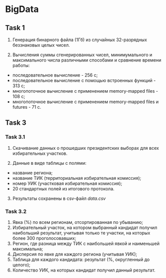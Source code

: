 # BigData

## Task 1
1. Генерация бинарного файла (1Гб) из случайных 32-разрядных беззнаковых целых чисел.

2. Вычисления суммы сгенерированных чисел, минимумального и максимального числа различными способами и сравнение времени работы: 
* последовательное вычисление - 256 с;
* последовательное вычисление с помощью встроенных функций - 313 с;
* многопоточное вычисление с применением memory-mapped files - 108 с;
* многопоточное вычисление с применением memory-mapped files и futures - 71 с.

## Task 3
### Task 3.1
1. Скачивание данных о прошедших президентских выборах для всех избирательных участков.

2. Данные в виде таблицы с полями:
* название региона;
* название ТИК (территориальная избирательная комиссия);
* номер УИК (участковая избирательная комиссия);
* 20 стандартных полей из итогового протокола.

3. Результаты сохранены в csv-файл *data.csv* 

### Task 3.2
1. Явка (%) по всем регионам, отсортированная по убыванию;
2. Избирательный участок, на котором выбранный кандидат получил наибольший результат, учитывая только те участки, на которых более 300 проголосовавших;
3. Регион, где разница между ТИК с наибольшей явкой и наименьшей максимальна;
4. Дисперсия по явке для каждого региона (учитывая УИК);
5. Таблица для каждого кандидата: результат (%, округленный до целого);
6. Количество УИК, на которых кандидат получил данный результат.
